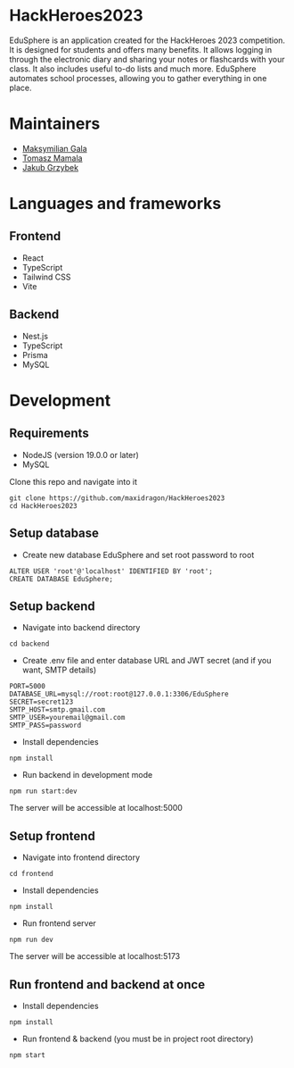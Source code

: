 # HackHeroes2023

EduSphere is an application created for the HackHeroes 2023 competition. It is designed for students and offers many benefits. It allows logging in through the electronic diary and sharing your notes or flashcards with your class. It also includes useful to-do lists and much more. EduSphere automates school processes, allowing you to gather everything in one place.

# Maintainers
- [Maksymilian Gala](https://github.com/maxidragon)
- [Tomasz Mamala](https://github.com/Majkipl27)
- [Jakub Grzybek](https://github.com/kubaplayer05)


# Languages and frameworks

## Frontend
- React
- TypeScript
- Tailwind CSS
- Vite

## Backend
- Nest.js
- TypeScript
- Prisma
- MySQL

# Development

## Requirements
- NodeJS (version 19.0.0 or later)
- MySQL

Clone this repo and navigate into it
  ```
  git clone https://github.com/maxidragon/HackHeroes2023
  cd HackHeroes2023
  ```

## Setup database
- Create new database EduSphere and set root password to root
```
ALTER USER 'root'@'localhost' IDENTIFIED BY 'root';
CREATE DATABASE EduSphere;
```

## Setup backend

- Navigate into backend directory
```
cd backend
```
- Create .env file and enter database URL and JWT secret (and if you want, SMTP details)
```
PORT=5000
DATABASE_URL=mysql://root:root@127.0.0.1:3306/EduSphere
SECRET=secret123
SMTP_HOST=smtp.gmail.com
SMTP_USER=youremail@gmail.com
SMTP_PASS=password
```

- Install dependencies
```
npm install
```

- Run backend in development mode
```
npm run start:dev
```

The server will be accessible at localhost:5000

## Setup frontend
- Navigate into frontend directory
```
cd frontend
```

- Install dependencies
```
npm install
```

- Run frontend server
```
npm run dev
```
The server will be accessible at localhost:5173

## Run frontend and backend at once

- Install dependencies
```
npm install
```

- Run frontend & backend (you must be in project root directory)
```
npm start
```
